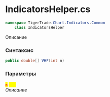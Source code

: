 
# IndicatorsHelper.cs
```csharp
namespace TigerTrade.Chart.Indicators.Common  
    class IndicatorsHelper
```

Описание

### Синтаксис
```csharp
public double[] VHF(int n)
```

### Параметры  
<mark style="color:red;">**`n`**</mark> <mark style="color:yellow;">`int`</mark>  
 *Описание*  
  

                    
                    